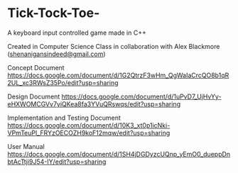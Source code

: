 # Tick-Tock-Toe-
A keyboard input controlled game made in C++

Created in Computer Science Class in collaboration with Alex Blackmore (shenanigansindeed@gmail.com) 

Concept Document
https://docs.google.com/document/d/1G2QtrzF3wHm_QgWaIaCrcQO8b1qR2UL_xc3RWsZ35Po/edit?usp=sharing

Design Document
https://docs.google.com/document/d/1uPvD7_UjHvYy-eHXWOMCGVv7yiQKea8fa3YVuQRswqs/edit?usp=sharing

Implementation and Testing Document 
https://docs.google.com/document/d/10K3_xt0p1icNki-VPmTeuPl_FRYzOECOZH9koF12mqw/edit?usp=sharing

User Manual 
https://docs.google.com/document/d/1SH4jDGDyzcUQnp_yEmO0_dueppDnbtAcTtji9J54-IY/edit?usp=sharing
